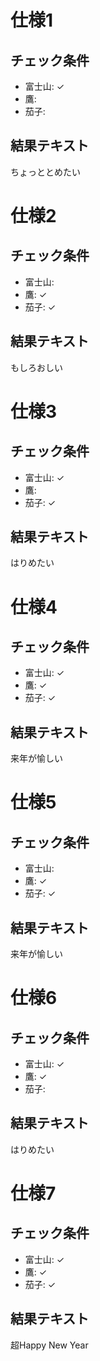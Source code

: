 # 仕様1
## チェック条件
- 富士山: ✓
- 鷹:
- 茄子:

## 結果テキスト
ちょっととめたい

# 仕様2
## チェック条件
- 富士山:
- 鷹: ✓
- 茄子: ✓

## 結果テキスト
もしろおしい

# 仕様3
## チェック条件
- 富士山: ✓
- 鷹:
- 茄子: ✓

## 結果テキスト
はりめたい

# 仕様4
## チェック条件
- 富士山: ✓
- 鷹: ✓
- 茄子: ✓

## 結果テキスト
来年が愉しい

# 仕様5
## チェック条件
- 富士山:
- 鷹: ✓
- 茄子: ✓

## 結果テキスト
来年が愉しい

# 仕様6
## チェック条件
- 富士山: ✓
- 鷹: ✓
- 茄子:

## 結果テキスト
はりめたい

# 仕様7
## チェック条件
- 富士山: ✓
- 鷹: ✓
- 茄子: ✓

## 結果テキスト
超Happy New Year
